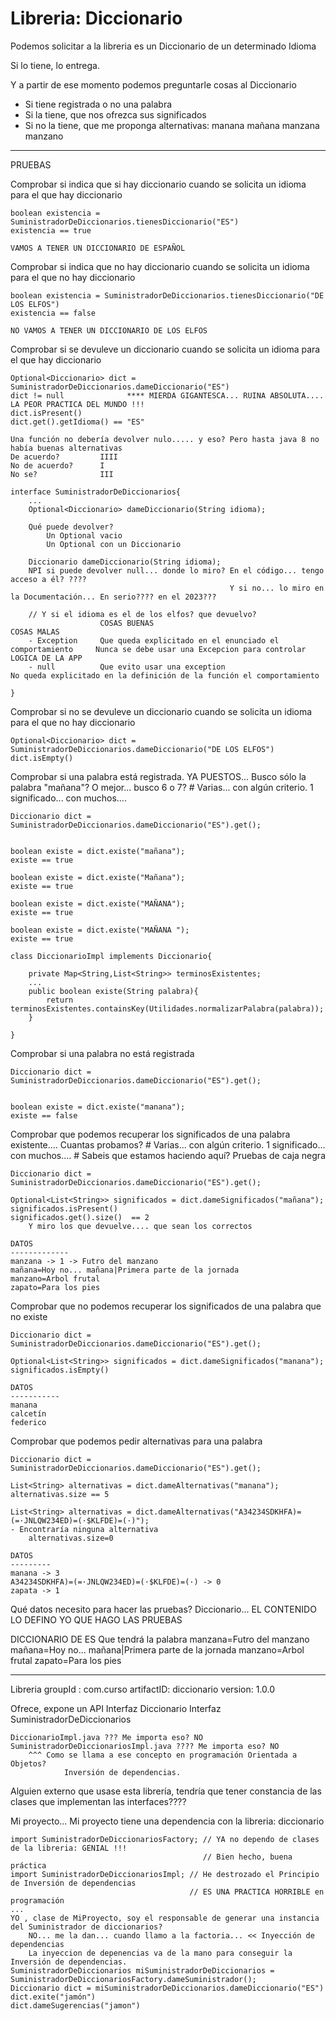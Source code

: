 
# Libreria: Diccionario

Podemos solicitar a la libreria es un Diccionario de un determinado Idioma

Si lo tiene, lo entrega. 

Y a partir de ese momento podemos preguntarle cosas al Diccionario

- Si tiene registrada o no una palabra
- Si la tiene, que nos ofrezca sus significados
- Si no la tiene, que me proponga alternativas:
    manana 
        mañana
        manzana
        manzano

---
PRUEBAS

Comprobar si indica que si hay diccionario cuando se solicita un idioma para el que hay diccionario


    boolean existencia = SuministradorDeDiccionarios.tienesDiccionario("ES")
    existencia == true

    VAMOS A TENER UN DICCIONARIO DE ESPAÑOL

Comprobar si indica que no hay diccionario cuando se solicita un idioma para el que no hay diccionario


    boolean existencia = SuministradorDeDiccionarios.tienesDiccionario("DE LOS ELFOS")
    existencia == false

    NO VAMOS A TENER UN DICCIONARIO DE LOS ELFOS

Comprobar si se devuleve un diccionario cuando se solicita un idioma para el que hay diccionario


    Optional<Diccionario> dict = SuministradorDeDiccionarios.dameDiccionario("ES")
    dict != null              **** MIERDA GIGANTESCA... RUINA ABSOLUTA.... LA PEOR PRACTICA DEL MUNDO !!!
    dict.isPresent()
    dict.get().getIdioma() == "ES"
    
    Una función no debería devolver nulo..... y eso? Pero hasta java 8 no había buenas alternativas
    De acuerdo?         IIII
    No de acuerdo?      I
    No se?              III

    interface SuministradorDeDiccionarios{
        ...
        Optional<Diccionario> dameDiccionario(String idioma);
        
        Qué puede devolver?
            Un Optional vacio
            Un Optional con un Diccionario
            
        Diccionario dameDiccionario(String idioma);
        NPI si puede devolver null... donde lo miro? En el código... tengo acceso a él? ????
                                                     Y si no... lo miro en la Documentación... En serio???? en el 2023???
        
        // Y si el idioma es el de los elfos? que devuelvo? 
                        COSAS BUENAS                                                        COSAS MALAS
        - Exception     Que queda explicitado en el enunciado el comportamiento     Nunca se debe usar una Excepcion para controlar LOGICA DE LA APP
        - null          Que evito usar una exception                                No queda explicitado en la definición de la función el comportamiento
        
    }

Comprobar si no se devuleve un diccionario cuando se solicita un idioma para el que no hay diccionario

    Optional<Diccionario> dict = SuministradorDeDiccionarios.dameDiccionario("DE LOS ELFOS")
    dict.isEmpty()

Comprobar si una palabra está registrada. YA PUESTOS... Busco sólo la palabra "mañana"?
                                                        O mejor... busco 6 o 7?
    # Varias... con algún criterio. 1 significado... con muchos....


    Diccionario dict = SuministradorDeDiccionarios.dameDiccionario("ES").get();
    

    boolean existe = dict.existe("mañana");
    existe == true

    boolean existe = dict.existe("Mañana");
    existe == true

    boolean existe = dict.existe("MAÑANA");
    existe == true
        
    boolean existe = dict.existe("MAÑANA ");
    existe == true

    class DiccionarioImpl implements Diccionario{
        
        private Map<String,List<String>> terminosExistentes;
        ...
        public boolean existe(String palabra){
            return terminosExistentes.containsKey(Utilidades.normalizarPalabra(palabra));
        }
        
    }
    
Comprobar si una palabra no está registrada


    Diccionario dict = SuministradorDeDiccionarios.dameDiccionario("ES").get();
    

    boolean existe = dict.existe("manana");
    existe == false

Comprobar que podemos recuperar los significados de una palabra existente.... Cuantas probamos?
    # Varias... con algún criterio. 1 significado... con muchos....
    # Sabeis que estamos haciendo aquí? Pruebas de caja negra

    Diccionario dict = SuministradorDeDiccionarios.dameDiccionario("ES").get();
        
    Optional<List<String>> significados = dict.dameSignificados("mañana");
    significados.isPresent()
    significados.get().size()  == 2
        Y miro los que devuelve.... que sean los correctos

    DATOS
    -------------
    manzana -> 1 -> Futro del manzano
    mañana=Hoy no... mañana|Primera parte de la jornada
    manzano=Arbol frutal
    zapato=Para los pies
    
Comprobar que no podemos recuperar los significados de una palabra que no existe

    Diccionario dict = SuministradorDeDiccionarios.dameDiccionario("ES").get();
        
    Optional<List<String>> significados = dict.dameSignificados("manana");
    significados.isEmpty()

    DATOS
    -----------
    manana
    calcetín
    federico
    
Comprobar que podemos pedir alternativas para una palabra

    Diccionario dict = SuministradorDeDiccionarios.dameDiccionario("ES").get();
        
    List<String> alternativas = dict.dameAlternativas("manana");
    alternativas.size == 5

    List<String> alternativas = dict.dameAlternativas("A34234SDKHFA)=(=·JNLQW234ED)=(·$KLFDE)=(·)");
    - Encontraría ninguna alternativa
        alternativas.size=0

    DATOS
    ---------
    manana -> 3
    A34234SDKHFA)=(=·JNLQW234ED)=(·$KLFDE)=(·) -> 0
    zapata -> 1

Qué datos necesito para hacer las pruebas?
Diccionario... EL CONTENIDO LO DEFINO YO QUE HAGO LAS PRUEBAS

DICCIONARIO DE ES
Que tendrá la palabra manzana=Futro del manzano
                      mañana=Hoy no... mañana|Primera parte de la jornada
                      manzano=Arbol frutal
                      zapato=Para los pies
                      
                      
----
Libreria 
    groupId :   com.curso
    artifactID: diccionario
    version: 1.0.0
    
Ofrece, expone un API
    Interfaz Diccionario
    Interfaz SuministradorDeDiccionarios
    
    DiccionarioImpl.java ??? Me importa eso? NO
    SuministradorDeDiccionariosImpl.java ???? Me importa eso? NO
        ^^^ Como se llama a ese concepto en programación Orientada a Objetos? 
                Inversión de dependencias.
                

Alguien externo que usase esta librería, 
tendría que tener constancia de las clases que implementan las interfaces????

Mi proyecto...
    Mi proyecto tiene una dependencia con la libreria: diccionario

    import SuministradorDeDiccionariosFactory; // YA no dependo de clases de la libreria: GENIAL !!!
                                               // Bien hecho, buena práctica
    import SuministradorDeDiccionariosImpl; // He destrozado el Principio de Inversión de dependencias
                                            // ES UNA PRACTICA HORRIBLE en programación 
    ...
    YO , clase de MiProyecto, soy el responsable de generar una instancia del Suministrador de diccionarios?
        NO... me la dan... cuando llamo a la factoria... << Inyección de dependencias
        La inyeccion de depenencias va de la mano para conseguir la Inversión de dependencias.
    SuministradorDeDiccionarios miSuministradorDeDiccionarios = SuministradorDeDiccionariosFactory.dameSuministrador();
    Diccionario dict = miSuministradorDeDiccionarios.dameDiccionario("ES")
    dict.exite("jamón")
    dict.dameSugerencias("jamon")
